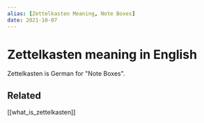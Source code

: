 ```yaml
---
alias: [Zettelkasten Meaning, Note Boxes]
date: 2021-10-07
---
```


# Zettelkasten meaning in English
Zettelkasten is German for "Note Boxes".

## Related
[[what_is_zettelkasten]]